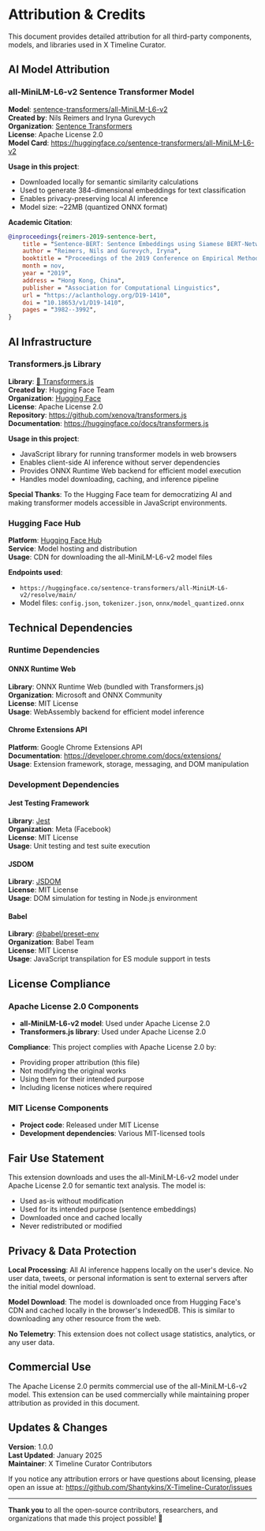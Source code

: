 # Attribution & Credits

This document provides detailed attribution for all third-party components, models, and libraries used in X Timeline Curator.

## AI Model Attribution

### all-MiniLM-L6-v2 Sentence Transformer Model

**Model**: [sentence-transformers/all-MiniLM-L6-v2](https://huggingface.co/sentence-transformers/all-MiniLM-L6-v2)  
**Created by**: Nils Reimers and Iryna Gurevych  
**Organization**: [Sentence Transformers](https://www.sbert.net/)  
**License**: Apache License 2.0  
**Model Card**: https://huggingface.co/sentence-transformers/all-MiniLM-L6-v2  

**Usage in this project**: 
- Downloaded locally for semantic similarity calculations
- Used to generate 384-dimensional embeddings for text classification
- Enables privacy-preserving local AI inference
- Model size: ~22MB (quantized ONNX format)

**Academic Citation**:
```bibtex
@inproceedings{reimers-2019-sentence-bert,
    title = "Sentence-BERT: Sentence Embeddings using Siamese BERT-Networks",
    author = "Reimers, Nils and Gurevych, Iryna",
    booktitle = "Proceedings of the 2019 Conference on Empirical Methods in Natural Language Processing",
    month = nov,
    year = "2019",
    address = "Hong Kong, China",
    publisher = "Association for Computational Linguistics",
    url = "https://aclanthology.org/D19-1410",
    doi = "10.18653/v1/D19-1410",
    pages = "3982--3992",
}
```

## AI Infrastructure

### Transformers.js Library

**Library**: [🤗 Transformers.js](https://huggingface.co/docs/transformers.js)  
**Created by**: Hugging Face Team  
**Organization**: [Hugging Face](https://huggingface.co/)  
**License**: Apache License 2.0  
**Repository**: https://github.com/xenova/transformers.js  
**Documentation**: https://huggingface.co/docs/transformers.js  

**Usage in this project**:
- JavaScript library for running transformer models in web browsers
- Enables client-side AI inference without server dependencies
- Provides ONNX Runtime Web backend for efficient model execution
- Handles model downloading, caching, and inference pipeline

**Special Thanks**: To the Hugging Face team for democratizing AI and making transformer models accessible in JavaScript environments.

### Hugging Face Hub

**Platform**: [Hugging Face Hub](https://huggingface.co/)  
**Service**: Model hosting and distribution  
**Usage**: CDN for downloading the all-MiniLM-L6-v2 model files  

**Endpoints used**:
- `https://huggingface.co/sentence-transformers/all-MiniLM-L6-v2/resolve/main/`
- Model files: `config.json`, `tokenizer.json`, `onnx/model_quantized.onnx`

## Technical Dependencies

### Runtime Dependencies

#### ONNX Runtime Web
**Library**: ONNX Runtime Web (bundled with Transformers.js)  
**Organization**: Microsoft and ONNX Community  
**License**: MIT License  
**Usage**: WebAssembly backend for efficient model inference

#### Chrome Extensions API
**Platform**: Google Chrome Extensions API  
**Documentation**: https://developer.chrome.com/docs/extensions/  
**Usage**: Extension framework, storage, messaging, and DOM manipulation

### Development Dependencies

#### Jest Testing Framework
**Library**: [Jest](https://jestjs.io/)  
**Organization**: Meta (Facebook)  
**License**: MIT License  
**Usage**: Unit testing and test suite execution

#### JSDOM
**Library**: [JSDOM](https://github.com/jsdom/jsdom)  
**License**: MIT License  
**Usage**: DOM simulation for testing in Node.js environment

#### Babel
**Library**: [@babel/preset-env](https://babeljs.io/)  
**Organization**: Babel Team  
**License**: MIT License  
**Usage**: JavaScript transpilation for ES module support in tests

## License Compliance

### Apache License 2.0 Components
- **all-MiniLM-L6-v2 model**: Used under Apache License 2.0
- **Transformers.js library**: Used under Apache License 2.0

**Compliance**: This project complies with Apache License 2.0 by:
- Providing proper attribution (this file)
- Not modifying the original works
- Using them for their intended purpose
- Including license notices where required

### MIT License Components
- **Project code**: Released under MIT License
- **Development dependencies**: Various MIT-licensed tools

## Fair Use Statement

This extension downloads and uses the all-MiniLM-L6-v2 model under Apache License 2.0 for semantic text analysis. The model is:
- Used as-is without modification
- Used for its intended purpose (sentence embeddings)
- Downloaded once and cached locally
- Never redistributed or modified

## Privacy & Data Protection

**Local Processing**: All AI inference happens locally on the user's device. No user data, tweets, or personal information is sent to external servers after the initial model download.

**Model Download**: The model is downloaded once from Hugging Face's CDN and cached locally in the browser's IndexedDB. This is similar to downloading any other resource from the web.

**No Telemetry**: This extension does not collect usage statistics, analytics, or any user data.

## Commercial Use

The Apache License 2.0 permits commercial use of the all-MiniLM-L6-v2 model. This extension can be used commercially while maintaining proper attribution as provided in this document.

## Updates & Changes

**Version**: 1.0.0  
**Last Updated**: January 2025  
**Maintainer**: X Timeline Curator Contributors  

If you notice any attribution errors or have questions about licensing, please open an issue at: https://github.com/Shantykins/X-Timeline-Curator/issues

---

**Thank you** to all the open-source contributors, researchers, and organizations that made this project possible! 🙏